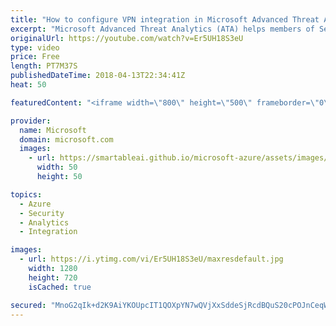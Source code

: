 ```yaml
---
title: "How to configure VPN integration in Microsoft Advanced Threat Analytics"
excerpt: "Microsoft Advanced Threat Analytics (ATA) helps members of Security Operation Centers gain a valuable insight into the security of their Active Directory environment. In this video we will discuss how to integrate VPN (virtual private network) connection events to Advanced Threat Analytics.   For more"
originalUrl: https://youtube.com/watch?v=Er5UH18S3eU
type: video
price: Free
length: PT7M37S
publishedDateTime: 2018-04-13T22:34:41Z
heat: 50

featuredContent: "<iframe width=\"800\" height=\"500\" frameborder=\"0\" src=\"https://www.youtube.com/embed/Er5UH18S3eU\" allow=\"accelerometer; autoplay; encrypted-media; gyroscope; picture-in-picture\" allowfullscreen></iframe>"

provider:
  name: Microsoft
  domain: microsoft.com
  images:
    - url: https://smartableai.github.io/microsoft-azure/assets/images/organizations/microsoft.com-50x50.jpg
      width: 50
      height: 50

topics:
  - Azure
  - Security
  - Analytics
  - Integration

images:
  - url: https://i.ytimg.com/vi/Er5UH18S3eU/maxresdefault.jpg
    width: 1280
    height: 720
    isCached: true

secured: "MnoG2qIk+d2K9AiYKOUpcIT1QOXpYN7wQVjXxSddeSjRcdBQuS20cPOJnCeqWhjj5dh8GW2MAusbtTr/HngFD8rwXjLR397MaGiMGuRmo/ps3+RW1rtQUNuedKzSs8lvReL1Dq9nJ64gqzygbKr8Q8suuZoZisRI4WL6/pPTfaZVG3Ec5KI0a9ShtD34Zku9ESfmv7Ij038ym3aW3vHqunmXYlbAWAHrT5v+jXkIoFUVj/JOD/PZGJNdKo82HPKmUSlqjS+wtGQ9Kg/QXIiJ96jWPs/2icquzlWZPKjyxhGCslh57JFSUjj/EZOIM5JedAJi7/J4E0k0c9uCtnol5y1Bl1qBn7gxaezTrbVRGJBdLtqzYBR4QBYLWXOnQvq05E9QllOFTfefHtFBwunSbNo29C3oH2ba8uPiiG+C8EA=;YrKQeBCownfks7CkAkNMHg=="
---
```


